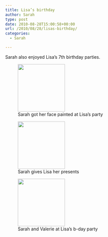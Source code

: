 ```yaml
---
title: Lisa’s birthday
author: Sarah
type: post
date: 2010-08-28T15:00:58+00:00
url: /2010/08/28/lisas-birthday/
categories:
  - Sarah

---
```

Sarah also enjoyed Lisa&#8217;s 7th birthday parties.

<div id='gallery-6' class='gallery galleryid-206 gallery-columns-3 gallery-size-thumbnail'>
  <figure class='gallery-item'> 
  
  <div class='gallery-icon portrait'>
    <a href='/images/2010/08/100_2513.jpg'><img width="150" height="150" src="/images/2010/08/100_2513-150x150.jpg" class="attachment-thumbnail size-thumbnail" alt="" aria-describedby="gallery-6-209" /></a>
  </div><figcaption class='wp-caption-text gallery-caption' id='gallery-6-209'> Sarah got her face painted at Lisa&#8217;s party </figcaption></figure><figure class='gallery-item'> 
  
  <div class='gallery-icon portrait'>
    <a href='/images/2010/08/100_2450.jpg'><img width="150" height="150" src="/images/2010/08/100_2450-150x150.jpg" class="attachment-thumbnail size-thumbnail" alt="" aria-describedby="gallery-6-208" /></a>
  </div><figcaption class='wp-caption-text gallery-caption' id='gallery-6-208'> Sarah gives Lisa her presents </figcaption></figure><figure class='gallery-item'> 
  
  <div class='gallery-icon portrait'>
    <a href='/images/2010/08/100_2466.jpg'><img width="150" height="150" src="/images/2010/08/100_2466-150x150.jpg" class="attachment-thumbnail size-thumbnail" alt="" aria-describedby="gallery-6-207" /></a>
  </div><figcaption class='wp-caption-text gallery-caption' id='gallery-6-207'> Sarah and Valerie at Lisa&#8217;s b-day party </figcaption></figure>
</div>